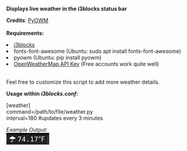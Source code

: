 **Displays live weather in the i3blocks status bar**

**Credits**: <a href="https://github.com/csparpa/pyowm">PyOWM</a><br><br>
**Requirements:** 
<li><a href="https://github.com/vivien/i3blocks">i3blocks</a></li>
<li>fonts-font-awesome (Ubuntu: sudo apt install fonts-font-awesome)</li>
<li>pyowm (Ubuntu: pip install pyowm)<br></li>
<li><a href="https://openweathermap.org/api">OpenWeatherMap API Key</a> (Free accounts work quite well)</li>

<br>

Feel free to customize this script to add more weather details.

**Usage within *i3blocks.conf*:**

[weather]<br>
command=/path/to/file/weather.py<br>
interval=180 #updates every 3 minutes <br>

_Example Output:_<br>
<img src="https://github.com/Bee-Mar/i3blocks_live_weather/blob/master/i3blocks_weather.png"/>
